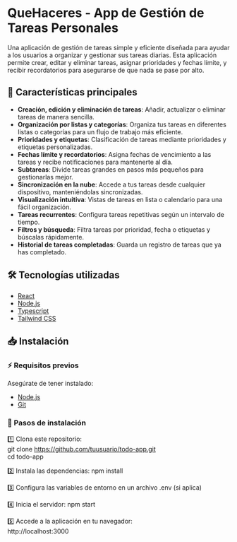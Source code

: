 # QueHaceres - App de Gestión de Tareas Personales

Una aplicación de gestión de tareas simple y eficiente diseñada para ayudar a los usuarios a organizar y gestionar sus tareas diarias. Esta aplicación permite crear, editar y eliminar tareas, asignar prioridades y fechas límite, y recibir recordatorios para asegurarse de que nada se pase por alto.

## 🚀 Características principales

- **Creación, edición y eliminación de tareas**: Añadir, actualizar o eliminar tareas de manera sencilla.
- **Organización por listas y categorías**: Organiza tus tareas en diferentes listas o categorías para un flujo de trabajo más eficiente.
- **Prioridades y etiquetas**: Clasificación de tareas mediante prioridades y etiquetas personalizadas.
- **Fechas límite y recordatorios**: Asigna fechas de vencimiento a las tareas y recibe notificaciones para mantenerte al día.
- **Subtareas**: Divide tareas grandes en pasos más pequeños para gestionarlas mejor.
- **Sincronización en la nube**: Accede a tus tareas desde cualquier dispositivo, manteniéndolas sincronizadas.
- **Visualización intuitiva**: Vistas de tareas en lista o calendario para una fácil organización.
- **Tareas recurrentes**: Configura tareas repetitivas según un intervalo de tiempo.
- **Filtros y búsqueda**: Filtra tareas por prioridad, fecha o etiquetas y búscalas rápidamente.
- **Historial de tareas completadas**: Guarda un registro de tareas que ya has completado.

## 🛠️ Tecnologías utilizadas

- [React](https://reactjs.org/)
- [Node.js](https://nodejs.org/)
- [Typescript](https://www.typescriptlang.org/)
- [Tailwind CSS](https://tailwindcss.com/)

## 📥 Instalación  

### ⚡ Requisitos previos  
Asegúrate de tener instalado:  
- [Node.js](https://nodejs.org/)  
- [Git](https://git-scm.com/)  

### 🔧 Pasos de instalación  

1️⃣ Clona este repositorio:  
git clone https://github.com/tuusuario/todo-app.git  
cd todo-app  

2️⃣ Instala las dependencias:
npm install  

3️⃣ Configura las variables de entorno en un archivo .env (si aplica)  

4️⃣ Inicia el servidor:
npm start  

5️⃣ Accede a la aplicación en tu navegador:  
http://localhost:3000 
